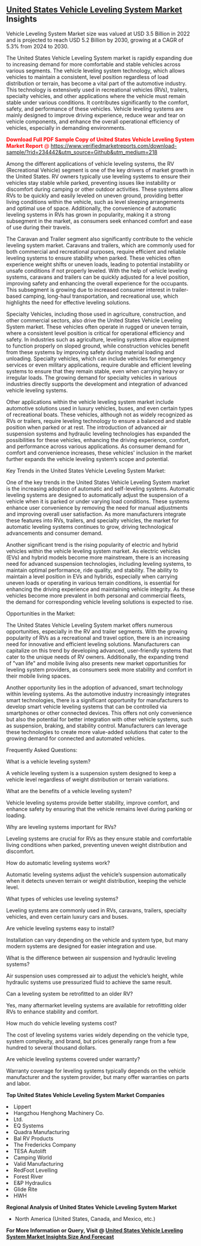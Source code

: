 <h2><a href="https://www.verifiedmarketreports.com/download-sample/?rid=234442&amp;utm_source=Github&amp;utm_medium=218" target="_blank">United States Vehicle Leveling System Market</a> Insights</h2><p>Vehicle Leveling System Market size was valued at USD 3.5 Billion in 2022 and is projected to reach USD 5.2 Billion by 2030, growing at a CAGR of 5.3% from 2024 to 2030.</p><p><p>The United States Vehicle Leveling System market is rapidly expanding due to increasing demand for more comfortable and stable vehicles across various segments. The vehicle leveling system technology, which allows vehicles to maintain a consistent, level position regardless of load distribution or terrain, has become a vital part of the automotive industry. This technology is extensively used in recreational vehicles (RVs), trailers, specialty vehicles, and other applications where the vehicle must remain stable under various conditions. It contributes significantly to the comfort, safety, and performance of these vehicles. Vehicle leveling systems are mainly designed to improve driving experience, reduce wear and tear on vehicle components, and enhance the overall operational efficiency of vehicles, especially in demanding environments. <p><span class=""><span style="color: #ff0000;"><strong>Download Full PDF Sample Copy of United States Vehicle Leveling System Market Report</strong> @ </span><a href="https://www.verifiedmarketreports.com/download-sample/?rid=234442&amp;utm_source=Github&amp;utm_medium=218" target="_blank">https://www.verifiedmarketreports.com/download-sample/?rid=234442&amp;utm_source=Github&amp;utm_medium=218</a></span></p> <p>Among the different applications of vehicle leveling systems, the RV (Recreational Vehicle) segment is one of the key drivers of market growth in the United States. RV owners typically use leveling systems to ensure their vehicles stay stable while parked, preventing issues like instability or discomfort during camping or other outdoor activities. These systems allow RVs to be quickly and easily leveled on uneven ground, providing better living conditions within the vehicle, such as level sleeping arrangements and optimal use of space. Additionally, the convenience of automatic leveling systems in RVs has grown in popularity, making it a strong subsegment in the market, as consumers seek enhanced comfort and ease of use during their travels. <p>The Caravan and Trailer segment also significantly contribute to the vehicle leveling system market. Caravans and trailers, which are commonly used for both commercial and recreational purposes, require efficient and reliable leveling systems to ensure stability when parked. These vehicles often experience weight shifts or uneven loads, leading to potential instability or unsafe conditions if not properly leveled. With the help of vehicle leveling systems, caravans and trailers can be quickly adjusted for a level position, improving safety and enhancing the overall experience for the occupants. This subsegment is growing due to increased consumer interest in trailer-based camping, long-haul transportation, and recreational use, which highlights the need for effective leveling solutions. <p>Specialty Vehicles, including those used in agriculture, construction, and other commercial sectors, also drive the United States Vehicle Leveling System market. These vehicles often operate in rugged or uneven terrain, where a consistent level position is critical for operational efficiency and safety. In industries such as agriculture, leveling systems allow equipment to function properly on sloped ground, while construction vehicles benefit from these systems by improving safety during material loading and unloading. Specialty vehicles, which can include vehicles for emergency services or even military applications, require durable and efficient leveling systems to ensure that they remain stable, even when carrying heavy or irregular loads. The growing demand for specialty vehicles in various industries directly supports the development and integration of advanced vehicle leveling systems. <p>Other applications within the vehicle leveling system market include automotive solutions used in luxury vehicles, buses, and even certain types of recreational boats. These vehicles, although not as widely recognized as RVs or trailers, require leveling technology to ensure a balanced and stable position when parked or at rest. The introduction of advanced air suspension systems and hydraulic leveling technologies has expanded the possibilities for these vehicles, enhancing the driving experience, comfort, and performance across various applications. As consumer demand for comfort and convenience increases, these vehicles' inclusion in the market further expands the vehicle leveling system’s scope and potential. <p>Key Trends in the United States Vehicle Leveling System Market: <p>One of the key trends in the United States Vehicle Leveling System market is the increasing adoption of automatic and self-leveling systems. Automatic leveling systems are designed to automatically adjust the suspension of a vehicle when it is parked or under varying load conditions. These systems enhance user convenience by removing the need for manual adjustments and improving overall user satisfaction. As more manufacturers integrate these features into RVs, trailers, and specialty vehicles, the market for automatic leveling systems continues to grow, driving technological advancements and consumer demand. <p>Another significant trend is the rising popularity of electric and hybrid vehicles within the vehicle leveling system market. As electric vehicles (EVs) and hybrid models become more mainstream, there is an increasing need for advanced suspension technologies, including leveling systems, to maintain optimal performance, ride quality, and stability. The ability to maintain a level position in EVs and hybrids, especially when carrying uneven loads or operating in various terrain conditions, is essential for enhancing the driving experience and maintaining vehicle integrity. As these vehicles become more prevalent in both personal and commercial fleets, the demand for corresponding vehicle leveling solutions is expected to rise. <p>Opportunities in the Market: <p>The United States Vehicle Leveling System market offers numerous opportunities, especially in the RV and trailer segments. With the growing popularity of RVs as a recreational and travel option, there is an increasing need for innovative and efficient leveling solutions. Manufacturers can capitalize on this trend by developing advanced, user-friendly systems that cater to the unique needs of RV owners. Additionally, the expanding trend of "van life" and mobile living also presents new market opportunities for leveling system providers, as consumers seek more stability and comfort in their mobile living spaces. <p>Another opportunity lies in the adoption of advanced, smart technology within leveling systems. As the automotive industry increasingly integrates smart technologies, there is a significant opportunity for manufacturers to develop smart vehicle leveling systems that can be controlled via smartphones or other connected devices. This offers not only convenience but also the potential for better integration with other vehicle systems, such as suspension, braking, and stability control. Manufacturers can leverage these technologies to create more value-added solutions that cater to the growing demand for connected and automated vehicles. <p>Frequently Asked Questions: <p>What is a vehicle leveling system? <p>A vehicle leveling system is a suspension system designed to keep a vehicle level regardless of weight distribution or terrain variations. <p>What are the benefits of a vehicle leveling system? <p>Vehicle leveling systems provide better stability, improve comfort, and enhance safety by ensuring that the vehicle remains level during parking or loading. <p>Why are leveling systems important for RVs? <p>Leveling systems are crucial for RVs as they ensure stable and comfortable living conditions when parked, preventing uneven weight distribution and discomfort. <p>How do automatic leveling systems work? <p>Automatic leveling systems adjust the vehicle’s suspension automatically when it detects uneven terrain or weight distribution, keeping the vehicle level. <p>What types of vehicles use leveling systems? <p>Leveling systems are commonly used in RVs, caravans, trailers, specialty vehicles, and even certain luxury cars and buses. <p>Are vehicle leveling systems easy to install? <p>Installation can vary depending on the vehicle and system type, but many modern systems are designed for easier integration and use. <p>What is the difference between air suspension and hydraulic leveling systems? <p>Air suspension uses compressed air to adjust the vehicle’s height, while hydraulic systems use pressurized fluid to achieve the same result. <p>Can a leveling system be retrofitted to an older RV? <p>Yes, many aftermarket leveling systems are available for retrofitting older RVs to enhance stability and comfort. <p>How much do vehicle leveling systems cost? <p>The cost of leveling systems varies widely depending on the vehicle type, system complexity, and brand, but prices generally range from a few hundred to several thousand dollars. <p>Are vehicle leveling systems covered under warranty? <p>Warranty coverage for leveling systems typically depends on the vehicle manufacturer and the system provider, but many offer warranties on parts and labor. </p><p><strong>Top United States Vehicle Leveling System Market Companies</strong></p><div data-test-id=""><p><li>Lippert</li><li> Hangzhou Henghong Machinery Co.</li><li>Ltd.</li><li> EQ Systems</li><li> Quadra Manufacturing</li><li> Bal RV Products</li><li> The Fredericks Company</li><li> TESA Autolift</li><li> Camping World</li><li> Valid Manufacturing</li><li> RedFoot Levelling</li><li> Forest River</li><li> E&P Hydraulics</li><li> Glide Rite</li><li> HWH</li></p><div><strong>Regional Analysis of&nbsp;United States Vehicle Leveling System Market</strong></div><ul><li dir="ltr"><p dir="ltr">North America&nbsp;(United States, Canada, and Mexico, etc.)</p></li></ul><p><strong>For More Information or Query, Visit @&nbsp;</strong><strong><a href="https://www.verifiedmarketreports.com/product/vehicle-leveling-system-market/?utm_source=Github&amp;utm_medium=218" target="_blank">United States Vehicle Leveling System Market Insights Size And Forecast</a></strong></p></div>
